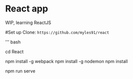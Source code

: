 # React app
WIP, learning ReactJS

#Set up
Clone: `https://github.com/myles91/react`

''' bash

cd React

npm install -g webpack
npm install -g nodemon
npm install

npm run serve